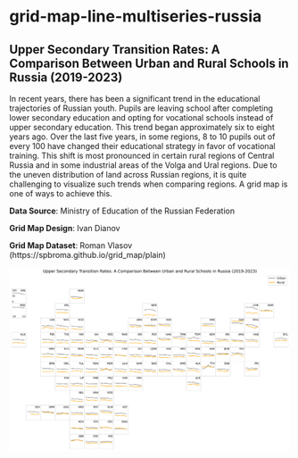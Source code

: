 # grid-map-line-multiseries-russia
  <h2>Upper Secondary Transition Rates: A Comparison Between Urban and Rural Schools in Russia (2019-2023)</h2>
  <p>In recent years, there has been a significant trend in the educational trajectories of Russian youth. Pupils are leaving school after completing lower secondary education and opting for vocational schools instead of upper secondary education. This trend began approximately six to eight years ago. Over the last five years, in some regions, 8 to 10 pupils out of every 100 have changed their educational strategy in favor of vocational training. This shift is most pronounced in certain rural regions of Central Russia and in some industrial areas of the Volga and Ural regions. Due to the uneven distribution of land across Russian regions, it is quite challenging to visualize such trends when comparing regions. A grid map is one of ways to achieve this.
  <p><b>Data Source</b>: Ministry of Education of the Russian Federation
  <p><b>Grid Map Design</b>: Ivan Dianov
  <p><b>Grid Map Dataset</b>: Roman Vlasov (https://spbroma.github.io/grid_map/plain)

![alt text](Upper_Secondary_Transition_Rates.png)
